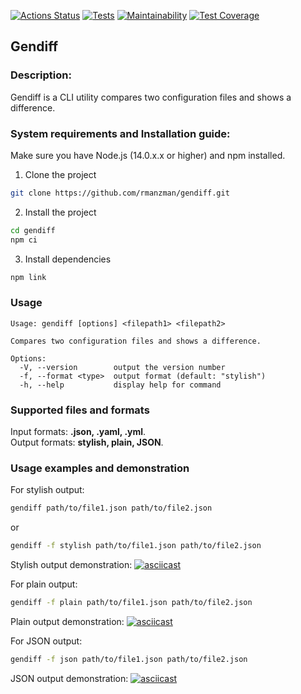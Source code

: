 [![Actions Status](https://github.com/rmanzman/frontend-project-46/workflows/hexlet-check/badge.svg)](https://github.com/rmanzman/frontend-project-46/actions)
[![Tests](https://github.com/rmanzman/frontend-project-46/actions/workflows/gendiff.yml/badge.svg)](https://github.com/rmanzman/frontend-project-46/actions/workflows/gendiff.yml)
[![Maintainability](https://api.codeclimate.com/v1/badges/2690700a2c00f5bce7e3/maintainability)](https://codeclimate.com/github/rmanzman/frontend-project-46/maintainability)
[![Test Coverage](https://api.codeclimate.com/v1/badges/2690700a2c00f5bce7e3/test_coverage)](https://codeclimate.com/github/rmanzman/frontend-project-46/test_coverage)

## Gendiff

### Description:
Gendiff is a CLI utility compares two configuration files and shows a difference.

### System requirements and Installation guide:
Make sure you have Node.js (14.0.x.x or higher) and npm installed.

1. Clone the project
```bash
git clone https://github.com/rmanzman/gendiff.git
```
2. Install the project
```bash
cd gendiff
npm ci
```
3. Install dependencies
```bash
npm link
```

### Usage
```
Usage: gendiff [options] <filepath1> <filepath2>

Compares two configuration files and shows a difference.

Options:
  -V, --version        output the version number
  -f, --format <type>  output format (default: "stylish")
  -h, --help           display help for command
```

### Supported files and formats
Input formats: **.json, .yaml, .yml**.  
Output formats: **stylish, plain, JSON**.

### Usage examples and demonstration
For stylish output:
```bash
gendiff path/to/file1.json path/to/file2.json
```
or
```bash
gendiff -f stylish path/to/file1.json path/to/file2.json
```

Stylish output demonstration:
[![asciicast](https://asciinema.org/a/f3hz8UmzipMi7VSbBE58u6nM2.svg)](https://asciinema.org/a/f3hz8UmzipMi7VSbBE58u6nM2)

For plain output:
```bash
gendiff -f plain path/to/file1.json path/to/file2.json
```

Plain output demonstration:
[![asciicast](https://asciinema.org/a/FdZzW1c3wp4767KgVc10v8uma.svg)](https://asciinema.org/a/FdZzW1c3wp4767KgVc10v8uma)

For JSON output:
```bash
gendiff -f json path/to/file1.json path/to/file2.json
```

JSON output demonstration:
[![asciicast](https://asciinema.org/a/KkaQllbvmpATilKNn9Jey50Cz.svg)](https://asciinema.org/a/KkaQllbvmpATilKNn9Jey50Cz)